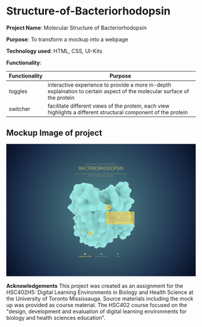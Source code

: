 # Structure-of-Bacteriorhodopsin

**Project Name**: Molecular Structure of Bacteriorhodopsin 

**Purpose**: To transform a mockup into a webpage 

**Technology used**: HTML, CSS, UI-Kits

**Functionality**: 

| Functionality | Purpose |
|---------------|---------|
| toggles | interactive experience to provide a more in-depth explaination to certain aspect of the molecular surface of the protein |
| switcher | facilitate different views of the protein, each view highlights a different structural component of the protein |


## Mockup Image of project
![](images/mockup.jpg)

**Acknowledgements** This project was created as an assignment for the HSC402H5: Digital Learning Environments in Biology and Health Science at the University of Toronto Mississauga. Source materials including the mock up was provided as course material. The HSC402 course focused on the "design, development and evaluation of digital learning environments for biology and health sciences education". 
